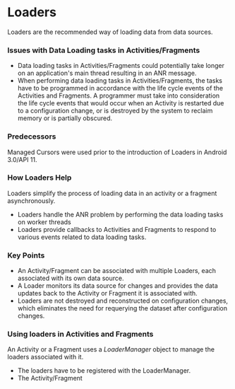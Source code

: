 # Loaders

Loaders are the recommended way of loading data from data sources. 

### Issues with Data Loading tasks in Activities/Fragments 

* Data loading tasks in Activities/Fragments could potentially take longer on an application's main thread resulting in an ANR message.
* When performing data loading tasks in Activities/Fragments, the tasks have to be programmed in accordance with the life cycle events of the Activities and Fragments. 
	A programmer must take into consideration the life cycle events that would occur when an Activity is restarted due to a configuration change, or is destroyed by the system 
	to reclaim memory or is partially obscured.

### Predecessors

Managed Cursors were used prior to the introduction of Loaders in Android 3.0/API 11.

### How Loaders Help

Loaders simplify the process of loading data in an activity or a fragment asynchronously. 

* Loaders handle the ANR problem by performing the data loading tasks on worker threads
* Loaders provide callbacks to Activities and Fragments to respond to various events related to data loading tasks. 

### Key Points

* An Activity/Fragment can be associated with multiple Loaders, each associated with its own data source. 
* A Loader monitors its data source for changes and provides the data updates back to the Activity or Fragment it is associated with.
* Loaders are not destroyed and reconstructed on configuration changes, which eliminates the need for requerying the dataset after configuration changes.

### Using loaders in Activities and Fragments

An Activity or a Fragment uses a *LoaderManager* object to manage the loaders associated with it. 

* The loaders have to be registered with the LoaderManager.
* The Activity/Fragment 

